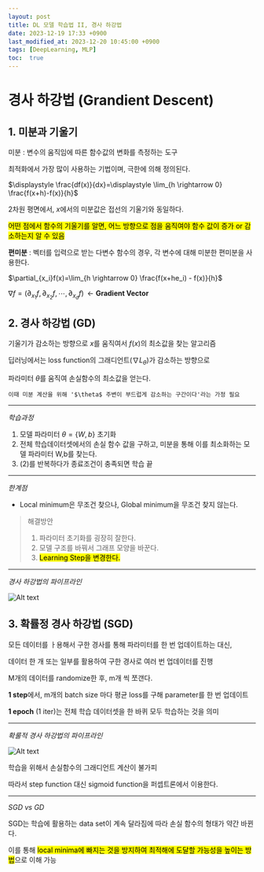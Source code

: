 ```yaml
---
layout: post
title: DL 모델 학습법 II, 경사 하강법
date: 2023-12-19 17:33 +0900
last_modified_at: 2023-12-20 10:45:00 +0900
tags: [DeepLearning, MLP]
toc:  true
---
```


# 경사 하강법 (Grandient Descent)

## 1. 미분과 기울기

미분 : 변수의 움직임에 따른 함수값의 변화를 측정하는 도구

최적화에서 가장 많이 사용하는 기법이며, 극한에 의해 정의된다.

$\displaystyle \frac{df(x)}{dx}=\displaystyle \lim_{h \rightarrow 0} \frac{f(x+h)-f(x)}{h}$

2차원 평면에서, $x$에서의 미분값은 접선의 기울기와 동일하다.

<mark>어떤 점에서 함수의 기울기를 알면, 어느 방향으로 점을 움직여야 함수 값이 증가 or 감소하는지 알 수 있음</mark>

**편미분** : 벡터를 입력으로 받는 다변수 함수의 경우, 각 변수에 대해 미분한 편미분을 사용한다.

$\partial_{x_i}f(x)=\lim_{h \rightarrow 0} \frac{f(x+he_i) - f(x)}{h}$

$\nabla f = (\partial_{x_1}f,\partial_{x_2}f,\cdots,\partial_{x_d}f)\;\;\leftarrow$ **Gradient Vector**

## 2. 경사 하강법 (GD)

기울기가 감소하는 방향으로 $x$를 움직여서 $f(x)$의 최소값을 찾는 알고리즘

딥러닝에서는 loss function의 그래디언트($\nabla L_\theta$)가 감소하는 방향으로

파라미터 $\theta$를 움직여 손실함수의 최소값을 얻는다.

    이때 미분 계산을 위해 '$\theta$ 주변이 부드럽게 감소하는 구간이다'라는 가정 필요


---
*학습과정*

1. 모델 파라미터 $\theta=\{ W,b\}$ 초기화
2. 전체 학습데이터셋에서의 손실 함수 값을 구하고, 미분을 통해 이를 최소화하는 모델 파라미터 W,b를 찾는다.
3. (2)를 반복하다가 종료조건이 충족되면 학습 끝

---
*한계점*
- Local minimum은 무조건 찾으나, Global minimum을 무조건 찾지 않는다.
> 해결방안
>
> 1. 파라미터 초기화를 굉장히 잘한다.
> 2. 모델 구조를 바꿔서 그래프 모양을 바꾼다.
> 3. <mark>Learning Step을 변경한다.</mark>

---
*경사 하강법의 파이프라인*

![Alt text](\..\img\DL2-3.png)

## 3. 확률정 경사 하강법 (SGD)

모든 데이터를 ㅏ용해서 구한 경사를 통해 파라미터를 한 번 업데이트하는 대신,

데이터 한 개 또는 일부를 활용하여 구한 경사로 여러 번 업데이터를 진행

M개의 데이터를 randomize한 후, m개 씩 쪼갠다.

**1 step**에서, m개의 batch size 마다 평균 loss를 구해 parameter를 한 번 업데이트

**1 epoch** (1 iter)는 전체 학습 데이터셋을 한 바퀴 모두 학습하는 것을 의미

---
*확룰적 경사 하강법의 파이프라인*

![Alt text](\..\img\DL2-4.png)

학습을 위해서 손실함수의 그래디언트 계산이 불가피

따라서 step function 대신 sigmoid function을 퍼셉트론에서 이용한다.

---
*SGD vs GD*

SGD는 학습에 활용하는 data set이 계속 달라짐에 따라 손실 함수의 형태가 약간 바뀐다.

이를 통해 <mark>local minima에 빠지는 것을 방지하여 최적해에 도달할 가능성을 높이는 방법</mark>으로 이해 가능